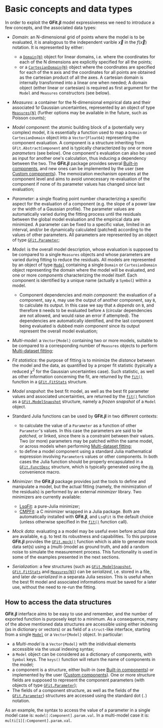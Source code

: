 # Basic concepts and data types

In order to exploit the **GFit.jl** model expressiveness we need to introduce a few concepts, and the associated data types:

- *Domain*: an N-dimensional grid of points where the model is to be evaluated, it is analogous to the independent varible $\vec{x}$ in the $f(\vec{x})$ notation. It is represented by either:
  - a [`Domain{N}`](@ref) object for linear domains, i.e. where the coordinates for each of the N dimensions are explicitly specified for all the points;
  - or a [`CartesianDomain{N}`](@ref) object where the coordinates are specified for each of the `N` axis and the coordinates for all points are obtained as the cartesian product of all the axes.  A cartesian domain is internally transformed into a linear one when needed;
  A domain object (either linear or cartesian) is required as first argument for the `Model` and `Measures` constructors (see below).

- *Measures*: a container for the N-dimensional empirical data and their associated $1\sigma$ Gaussian uncertainties, represented by an object of type [`Measures{N}`](@ref) (further options may be available in the future, such as Poisson counts);

- *Model component*: the atomic building block of a (potentially very complex) model, it is essentially a function used to map a `Domain` or `CartesianDomain` object into a `Vector{Float64}` representing the component evaluation.  A component is a structure inheriting from `GFit.AbstractComponent` and is typically characterized by one or more *parameters* (see below). One component's evaluation can also be used as input for another one's calculation, thus inducing a dependency between the two.  The **GFit.jl** package provides several [Built-in components](@ref), and new ones can be implemented by the user (see [Custom components](@ref)).  The memoization mechanism operates at the component level and aims to avoid unnecessary re-evaluation of the component if none of its parameter values has changed since last evaluation;

- *Parameter*: a single floating point number characterizing a specific aspect for the evaluation of a component (e.g. the slope of a power law or the width of a Gaussian profile). The parameter values are automatically varied during the fitting process until the residuals between the global model evaluation and the empirical data are minimized.  A parameter can be fixed to a specific value, limited in an interval, and/or be dynamically calculated (patched) according to the values of other parameters.  All parameters are represented by an object of type [`GFit.Parameter`](@ref);

- *Model*: is the overall model description, whose evaluation is supposed to be compared to a single `Measures` objects and whose parameters are varied during fitting to reduce the residuals. All models are represented by an object of type [`Model`](@ref) containing a single `Domain` or `CartesianDomain` object representing the domain where the model will be evaluated, and one or more *components* characterizing the model itself.  Each component is identified by a unique name (actually a `Symbol`) within a model.
  - Component dependencies and *main component*: the evaluation of a component, say `A`, may use the output of another component, say `B`, to calculate its output.  In this case we say that `A` *depends* on `B`, and therefore `B` needs to be evaluated before `A` (circular dependencies are not allowed, and would raise an error if attempted).  The dependencies are automatically identified, and the last component being evaluated is dubbed *main component* since its output represent the overall model evaluation;

- *Multi-model*: a `Vector{Model}` containing two or more models, suitable to be compared to a corresponding number of `Measures` objects to perform [Multi-dataset fitting](@ref);

- *Fit statistics*: the purpose of fitting is to minimize the *distance* between the model and the data, as quantified by a proper fit statistic (typically a reduced $\chi^2$ for the Gaussian uncertainties case). Such statistic, as well as other information concerning the fit, are returned by the [`fit()`](@ref) function in a [`GFit.FitStats`](@ref) structure.

- *Model snapshot*: the best fit model, as well as the best fit parameter values and associated uncertainties, are returned by the [`fit()`](@ref) function as a [`GFit.ModelSnapshot`](@ref) structure, namely a *frozen snapshot* of a `Model` object.

- Standard Julia functions can be used by **GFit.jl** in two different contexts:
  - to calculate the value of a `Parameter` as a function of other `Parameter`'s values. In this case the parameters are said to be *patched*, or linked, since there is a constraint between their values.  Two (or more) parameters may be patched within the same model, or across models when performing [Multi-dataset fitting](@ref);
  - to define a model component using a standard Julia mathematical expression involving `Parameter`s values or other components.
  In both cases the Julia function should be properly encapsulated in a [`GFit.FunctDesc`](@ref) structure, which is typically generated using the [`@λ`](@ref) convenience macro.

- *Minimizer*: the **GFit.jl** package provides just the tools to define and manipulate a model, but the actual fitting (namely, the minimization of the residuals) is performed by an external *minimizer* library.  Two minimizers are currently available:
  - [LsqFit](https://github.com/JuliaNLSolvers/LsqFit.jl): a pure-Julia minimizer;
  - [CMPFit](https://github.com/gcalderone/CMPFit.jl): a C minimizer wrapped in a Julia package.
  Both are automatically installed with **GFit.jl**, and `LsqFit` is the default choice (unless otherwise specified in the [`fit()`](@ref) function call).

- *Mock data*: evaluating a a model may be useful even before actual data are available, e.g. to test its robustness and capabilities.  To this purpose **GFit.jl** provides the [`GFit.mock()`](@ref) function which is able to generate mock data set(s) using a (multi-)model as ground truth, and add a random noise to simulate the measurement process. This functionality is used in some of the examples presented in the next sections.

- *Serialization*: a few structures (such as  [`GFit.ModelSnapshot`](@ref), [`GFit.FitStats`](@ref) and [`Measures{N}`](@ref)) can be *serialized*, i.e. stored in a file, and later *de-serialized* in a separata Julia session.  This is useful when the best fit model and associated informations must be saved for a later use, without the need to re-run the fitting.

## How to access the data structures

**GFit.jl** interface aims to be easy to use and remember, and the number of exported function is purposely kept to a minimum.  As a consequence, many of the above mentioned data structures are accessible using either indexing (as in dictionary or vectors) or as field of a `struct`-like interface, starting from a single [`Model`](@ref) or a `Vector{Model}` object. In particular:
- a *Multi-model* is a `Vector{Model}` with the inidividual elements accessible via the usual indexing syntax;
- a `Model` object can be considered as a dictionary of components, with `Symbol` keys. The `keys()` function will return the name of components in the model;
- a component is a structure, either built-in (see [Built-in components](@ref)) or implemented by the user ([Custom components](@ref)).  One or more structure fields are supposed to represent the component parameters (with objects of type [`GFit.Parameter`](@ref));
- The fields of a component structure, as well as the fields of the [`GFit.Parameter`](@ref)) structures are accessed using the standard dot (`.`) notation.

As an example, the syntax to access the value of a parameter in a single model case is: `model[:Component].param.val`.  In a multi-model case it is: `multi[1][:Component].param.val`.

